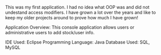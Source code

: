 This was my first application. I had no idea what OOP was and did not undestand access modifiers. I have grown a lot over the years and 
like to keep my older projects around to prove how much I have grown!
 
Application Overview: This console application allows users or administrative users to add stock/user info.

IDE Used: Eclipse
Programming Language: Java
Database Used: SQL, MySQL


